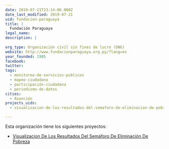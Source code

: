 ```yaml
---
date: 2019-07-21T23:14:06.000Z
date_last_modified: 2019-07-21
uid: fundacion-paraguaya
title: |
  Fundación Paraguaya
legal_name: 
description: |
  
org_type: Organización civil sin fines de lucro (ONG)
website: http://www.fundacionparaguaya.org.py/?lang=es
year_founded: 1985
facebook: 
twitter: 
tags:
  - monitoreo-de-servicios-publicos
  - mapeo-ciudadano
  - participación-ciudadana
  - periodismo-de-datos
cities: 
  - Asunción
projects_uids:
  - visualizacion-de-los-resultados-del-semaforo-de-eliminacion-de-pobreza

---
```


Esta organización tiene los siguientes proyectos:

- [Visualizacion De Los Resultados Del Semáforo De Eliminación De Pobreza](/proyectos/visualizacion-de-los-resultados-del-semaforo-de-eliminacion-de-pobreza)
